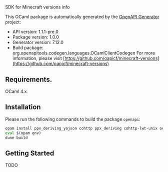 # 
SDK for Minecraft versions info

This OCaml package is automatically generated by the [OpenAPI Generator](https://openapi-generator.tech) project:

- API version: 1.1.1-pre.0
- Package version: 1.0.0
- Generator version: 7.12.0
- Build package: org.openapitools.codegen.languages.OCamlClientCodegen
For more information, please visit [https://github.com/oapicf/minecraft-versions](https://github.com/oapicf/minecraft-versions)

## Requirements.

OCaml 4.x

## Installation

Please run the following commands to build the package `openapi`:

```sh
opam install ppx_deriving_yojson cohttp ppx_deriving cohttp-lwt-unix ocaml-migrate-parsetree
eval $(opam env)
dune build
```

## Getting Started

TODO
